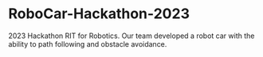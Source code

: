 # RoboCar-Hackathon-2023
 2023 Hackathon RIT for Robotics. Our team developed a robot car with the ability to path following and obstacle avoidance.
